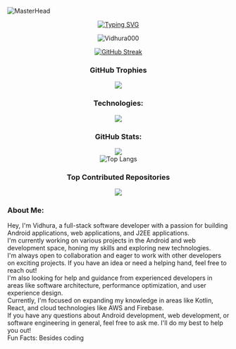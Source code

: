 ![MasterHead](https://i.ibb.co/FsTDsXT/cover.png)
<div align="center">

[![Typing SVG](<https://readme-typing-svg.demolab.com?font=Fira+Code&pause=1000&color=ffffff&center=true&random=false&width=1000&lines=Hey%2C+I'm+Vidhura+Neethika;I'm+BEng+(Hons)+Software+Engineering+Undergraduate>)](https://git.io/typing-svg)

<p align="center"> <img src="https://komarev.com/ghpvc/?username=Vidhura000&label=Profile%20views&color=0d1117&style=for-the-badge" alt="Vidhura000" /> </p>

[![GitHub Streak](https://streak-stats.demolab.com?user=vidhura000&theme=github-dark&hide_border=true&card_width=1000)](https://git.io/streak-stats)

### GitHub Trophies

![](https://github-profile-trophy.vercel.app/?username=Vidhura000&theme=nord&no-frame=true&no-bg=false&margin-w=4)

### Technologies:

<p align="center">
  <a href="https://skillicons.dev">
    <img src="https://skillicons.dev/icons?i=androidstudio,idea,vscode,visualstudio,postman,angular,angular,c,cpp,cloudflare,codepen,css,docker,firebase,gcp,git,github,gitlab,html,java,js,kotlin,laravel,maven,nodejs,php,py,react,replit,stackoverflow,tailwind,unity,ae,au,ai,ps,pr,xd,figma" />
  </a>
</p>

### GitHub Stats:
![](https://github-readme-stats.vercel.app/api?username=vidhura000&show_icons=true&bg_color=0d1117&title_color=39d353&text_color=ffffff&hide_border=true&icon_color=39d353)<br/>
![Top Langs](https://github-readme-stats.vercel.app/api/top-langs/?username=vidhura000&langs_count=8&bg_color=0d1117&title_color=39d353&text_color=ffffff&hide_border=true&icon_color=39d353&hide_progress=true)

### Top Contributed Repositories

![](https://github-contributor-stats.vercel.app/api?username=Vidhura000&limit=5&bg_color=0d1117&title_color=39d353&text_color=ffffff&hide_border=true&icon_color=39d353&combine_all_yearly_contributions=true)

</div>

### About Me:

Hey, I'm Vidhura, a full-stack software developer with a passion for building Android applications, web applications, and J2EE applications.<br>I'm currently working on various projects in the Android and web development space, honing my skills and exploring new technologies.<br>I'm always open to collaboration and eager to work with other developers on exciting projects. If you have an idea or need a helping hand, feel free to reach out!<br>I'm also looking for help and guidance from experienced developers in areas like software architecture, performance optimization, and user experience design.<br>Currently, I'm focused on expanding my knowledge in areas like Kotlin, React, and cloud technologies like AWS and Firebase.<br>If you have any questions about Android development, web development, or software engineering in general, feel free to ask me. I'll do my best to help you out!<br>Fun Facts: Besides coding
